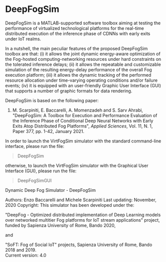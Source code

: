 # DeepFogSim
DeepFogSim is a MATLAB-supported software toolbox aiming at testing the performance of virtualized technological platforms for the real-time distributed execution of the inference phase of CDNNs with early exits under IoT realms. 

In a nutshell, the main peculiar features of the proposed DeepFogSim toolbox are that: (i) it allows the joint dynamic energy-aware optimization of the Fog-hosted computing-networking resources under hard constraints on the tolerated inference delays; (ii) it allows the repeatable and customizable simulation of the resulting energy-delay performance of the overall Fog execution platform; (iii) it allows the dynamic tracking of the performed resource allocation under time-varying operating conditions and/or failure events; (iv) it is equipped with an user-friendly Graphic User Interface (GUI) that supports a number of graphic formats for data rendering.

DeepFogSim is based on the following paper:
1. M. Scarpiniti, E. Baccarelli, A. Momenzadeh and S. Sarv Ahrabi, "DeepFogSim: A Toolbox for Execution and Performance Evaluation of the Inference Phase of Conditional Deep Neural Networks with Early Exits Atop Distributed Fog Platforms", *Applied Sciences*, Vol. 11, N. 1, Paper 377, pp. 1-42, January 2021.

In order to launch the VirtFogSim simulator with the standard command-line interface, please run the file:

> DeepFogSim

otherwise, to launch the VirtFogSim simulator with the Graphical User Interface (GUI), please run the file:

> DeepFogSimGUI



Dynamic Deep Fog Simulator - DeepFogSim             
                                                 
Authors: Enzo Baccarelli and Michele Scarpiniti
Last updating: November, 2020
Copyright: This simulator has been developed under the:

"DeepFog - Optimized distributed implementation of Deep Learning models over networked multitier Fog platforms for IoT stream applications" project, funded by Sapienza University of Rome, Bando 2020,

and

"SoFT: Fog of Social IoT" projects, Sapienza University of Rome, Bando 2018 and 2019.          
Current version: 4.0 
